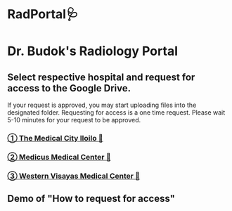 # RadPortal🩺

# Dr. Budok's Radiology Portal

## Select respective hospital and request for access to the Google Drive.
If your request is approved, you may start uploading files into the designated folder.
Requesting for access is a one time request.
Please wait 5-10 minutes for your request to be approved.

### [① The Medical City Iloilo 🏥](https://drive.google.com/drive/folders/1Oli8-FsKlBs2TlBeY-HgykXdQsqHss8c?usp=sharing)
### [② Medicus Medical Center 🏥](https://drive.google.com/drive/folders/1XDL81PD1TQwQH-oEE0wXQh_1isFGkrse?usp=sharing)
### [③ Western Visayas Medical Center 🏥](https://drive.google.com/drive/folders/15L-2_NJbmHVreGEuEdKyQnsCjwTxcVum?usp=sharing)

## Demo of "How to request for access"
